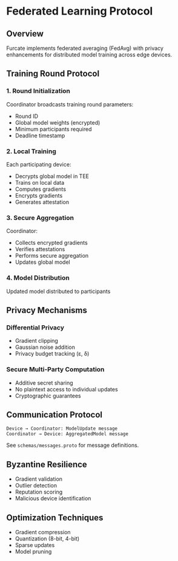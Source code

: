 # Federated Learning Protocol

## Overview

Furcate implements federated averaging (FedAvg) with privacy enhancements for distributed model training across edge devices.

## Training Round Protocol

### 1. Round Initialization
Coordinator broadcasts training round parameters:
- Round ID
- Global model weights (encrypted)
- Minimum participants required
- Deadline timestamp

### 2. Local Training
Each participating device:
- Decrypts global model in TEE
- Trains on local data
- Computes gradients
- Encrypts gradients
- Generates attestation

### 3. Secure Aggregation
Coordinator:
- Collects encrypted gradients
- Verifies attestations
- Performs secure aggregation
- Updates global model

### 4. Model Distribution
Updated model distributed to participants

## Privacy Mechanisms

### Differential Privacy
- Gradient clipping
- Gaussian noise addition
- Privacy budget tracking (ε, δ)

### Secure Multi-Party Computation
- Additive secret sharing
- No plaintext access to individual updates
- Cryptographic guarantees

## Communication Protocol

```
Device → Coordinator: ModelUpdate message
Coordinator → Device: AggregatedModel message
```

See `schemas/messages.proto` for message definitions.

## Byzantine Resilience

- Gradient validation
- Outlier detection
- Reputation scoring
- Malicious device identification

## Optimization Techniques

- Gradient compression
- Quantization (8-bit, 4-bit)
- Sparse updates
- Model pruning
